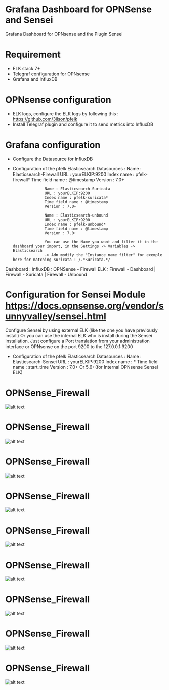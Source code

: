 # Grafana Dashboard for OPNSense and Sensei
Grafana Dashboard for OPNsense and the Plugin Sensei

# Requirement

- ELK stack 7+
- Telegraf configuration for OPNsense
- Grafana and InfluxDB

# OPNsense configuration

- ELK logs, configure the ELK logs by following this : https://github.com/3ilson/pfelk
- Install Telegraf plugin and configure it to send metrics into InfluxDB

# Grafana configuration

- Configure the Datasource for InfluxDB
- Configuration of the pfelk Elasticsearch
	Datasources :
					Name : Elasticsearch-Firewall
					URL : yourELKIP:9200
					Index name : pfelk-firewall*
					Time field name : @timestamp
					Version : 7.0+
					
					Name : Elasticsearch-Suricata
					URL : yourELKIP:9200
					Index name : pfelk-suricata*
					Time field name : @timestamp
					Version : 7.0+
					
					Name : Elasticsearch-unbound
					URL : yourELKIP:9200
					Index name : pfelk-unbound*
					Time field name : @timestamp
					Version : 7.0+
					
					You can use the Name you want and filter it in the dashboard your import, in the Settings -> Variables -> Elasticsearch
					-> Adn modify the "Instance name filter" for exemple here for matching suricata : /.*Suricata.*/

Dashboard :
	InfluxDB : OPNSense - Firewall
	ELK : Firewall - Dashboard | Firewall - Suricata | Firewall - Unbound


# Configuration for Sensei Module https://docs.opnsense.org/vendor/sunnyvalley/sensei.html

Configure Sensei by using external ELK (like the one you have previously install) Or you can use the internal ELK who is install during the Sensei installation. Just configure a Port translation from your administration interface or OPNsense on the port 9200 to the 127.0.0.1:9200
- Configuration of the pfelk Elasticsearch
	Datasources :
					Name : Elasticsearch-Sensei
					URL : yourELKIP:9200
					Index name : *
					Time field name : start_time
					Version : 7.0+ Or 5.6+(for Internal OPNsense Sensei ELK)

# OPNSense_Firewall
![alt text](https://github.com/b4b857f6ee/opnsense_grafana_dashboard/blob/main/images/OPNSense_Firewall1.PNG?raw=true)

# OPNSense_Firewall
![alt text]()

# OPNSense_Firewall
![alt text]()

# OPNSense_Firewall
![alt text]()

# OPNSense_Firewall
![alt text]()

# OPNSense_Firewall
![alt text]()

# OPNSense_Firewall
![alt text]()

# OPNSense_Firewall
![alt text]()

# OPNSense_Firewall
![alt text]()

